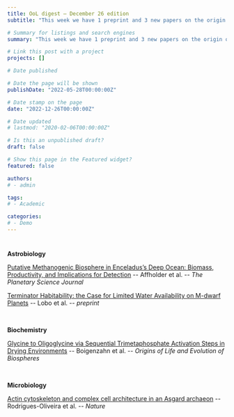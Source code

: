 ```yaml
---
title: OoL digest — December 26 edition
subtitle: "This week we have 1 preprint and 3 new papers on the origin of life. Enjoy!"

# Summary for listings and search engines
summary: "This week we have 1 preprint and 3 new papers on the origin of life. Enjoy!"

# Link this post with a project
projects: []

# Date published

# Date the page will be shown
publishDate: "2022-05-28T00:00:00Z"

# Date stamp on the page
date: "2022-12-26T00:00:00Z"

# Date updated
# lastmod: "2020-02-06T00:00:00Z"

# Is this an unpublished draft?
draft: false

# Show this page in the Featured widget?
featured: false

authors:
# - admin

tags:
# - Academic

categories:
# - Demo
---
```


# <style>
# .article-container{
#     max-width: 1600px !important;
# }
# </style>

**Astrobiology**

[Putative Methanogenic Biosphere in Enceladus’s Deep Ocean: Biomass, Productivity, and Implications for Detection](https://doi.org/10.3847/PSJ/aca275) -- Affholder et al. -- *The Planetary Science Journal*

[Terminator Habitability: the Case for Limited Water Availability on M-dwarf Planets](https://doi.org/10.48550/arXiv.2212.06185) -- Lobo et al. -- *preprint*

<br>

**Biochemistry**

[Glycine to Oligoglycine via Sequential Trimetaphosphate Activation Steps in Drying Environments](https://doi.org/10.1007/s11084-022-09634-7) -- Boigenzahn et al. -- *Origins of Life and Evolution of Biospheres*

<br>

**Microbiology**

[Actin cytoskeleton and complex cell architecture in an Asgard archaeon](https://doi.org/10.1038/s41586-022-05550-y) -- Rodrigues-Oliveira et al. -- *Nature*

